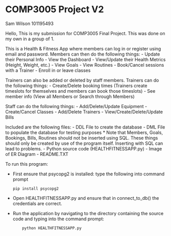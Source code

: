 # COMP3005 Project V2
Sam Wilson 101195493

Hello, This is my submission for COMP3005 Final Project. This was done on my own in a group of 1.

This is a Health & Fitness App where members can log in or register using email and password. Members can then do the following things:
    - Update their Personal Info
    - View the Dashboard
        - View/Update their Health Metrics (Height, Weight, etc.)
        - View Goals
        - View Routines
    - Book/Cancel sessions with a Trainer
    - Enroll in or leave classes

Trainers can also be added or deleted by staff members. Trainers can do the following things:
    - Create/Delete booking times (Trainers create timeslots for themselves and members can book those timeslots)
    - See member info (View all Members or Search through Members)

Staff can do the following things:
    - Add/Delete/Update Equipment
    - Create/Cancel Classes
    - Add/Delete Trainers
    - View/Create/Delete/Update Bills

Included are the following files:
	- DDL File to create the database
	- DML File to populate the database for testing purposes
		* Note that Members, Goals, Bookings, Bills, Routines should not be inserted using SQL. These things should only be created by
		use of the program itself. Inserting with SQL can lead to problems.
	- Python source code (HEALTHFITNESSAPP.py)
	- Image of ER Diagram
	- README.TXT

To run this program:
  - First ensure that psycopg2 is installed: type the following into command prompt

		pip install psycopg2

  - Open HEALTHFITNESSAPP.py and ensure that in connect_to_db() the credentials are correct.
  - Run the application by navigating to the directory containing the source code and typing into the command prompt:

        	python HEALTHFITNESSAPP.py
